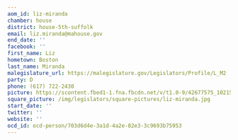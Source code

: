 ```yaml
---
aom_id: liz-miranda
chamber: house
district: house-5th-suffolk
email: liz.miranda@mahouse.gov
end_date: ''
facebook: ''
first_name: Liz
hometown: Boston
last_name: Miranda
malegislature_url: https://malegislature.gov/Legislators/Profile/L_M2
party: D
phone: (617) 722-2430
picture: https://scontent.fbed1-1.fna.fbcdn.net/v/t1.0-9/42677575_10215423964685095_1496227522000453632_n.jpg?_nc_cat=105&_nc_eui2=AeHOeX370WQ8ig7IvtJVyWzyO6EgjvdJBdK0QQrgLosSAnjJxIdEEP2K39uBcnI7NUDW5ztsR3w-jd_9EH0GV4EAlv-WwVQ6OJEXI4uOTFqp5A&_nc_ht=scontent.fbed1-1.fna&oh=568ac2e3d650f82e034b839158701dfa&oe=5CF18A23
square_picture: /img/legislators/square-pictures/liz-miranda.jpg
start_date: ''
twitter: ''
website: ''
ocd_id: ocd-person/703d6d4e-3a1d-4a2e-82e3-3c9693b75953
---
```

